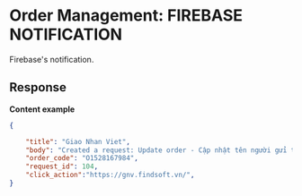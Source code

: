 # Order Management: FIREBASE NOTIFICATION

Firebase's notification.

## Response

**Content example**

```json
{

    "title": "Giao Nhan Viet",
    "body": "Created a request: Update order - Cập nhật tên người gửi thành  AAAAAAAAAAA",
    "order_code": "O1528167984",
    "request_id": 104,
    "click_action":"https://gnv.findsoft.vn/",
}
```